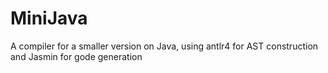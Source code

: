 # MiniJava
A compiler for a smaller version on Java, using antlr4 for AST construction and Jasmin for gode generation
